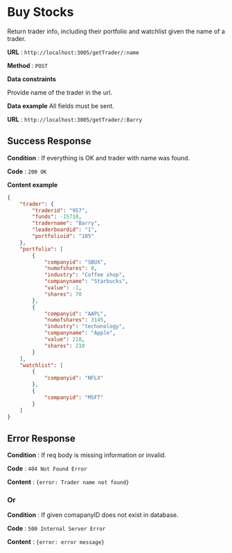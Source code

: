 # Buy Stocks

Return trader info, including their portfolio and watchlist given the name of a trader.

**URL** : `http://localhost:3005/getTrader/:name`

**Method** : `POST`

**Data constraints**

Provide name of the trader in the url.

**Data example** All fields must be sent.

**URL** : `http://localhost:3005/getTrader/:Barry`

## Success Response

**Condition** : If everything is OK and trader with name was found.

**Code** : `200 OK`

**Content example**

```json
{
    "trader": {
        "traderid": "957",
        "funds": -15710,
        "tradername": "Barry",
        "leaderboardid": "1",
        "portfolioid": "105"
    },
    "portfolio": [
        {
            "companyid": "SBUX",
            "numofshares": 0,
            "industry": "Coffee shop",
            "companyname": "Starbucks",
            "value": -1,
            "shares": 70
        },
        {
            "companyid": "AAPL",
            "numofshares": 3145,
            "industry": "techonology",
            "companyname": "Apple",
            "value": 218,
            "shares": 210
        }
    ],
    "watchlist": [
        {
            "companyid": "NFLX"
        },
        {
            "companyid": "MSFT"
        }
    ]
}
```

## Error Response

**Condition** : If req body is missing information or invalid.

**Code** : `404 Not Found Error`

**Content** : `{error: Trader name not found}`

### Or

**Condition** : If given comapanyID does not exist in database.

**Code** : `500 Internal Server Error`

**Content** : `{error: error message}`
